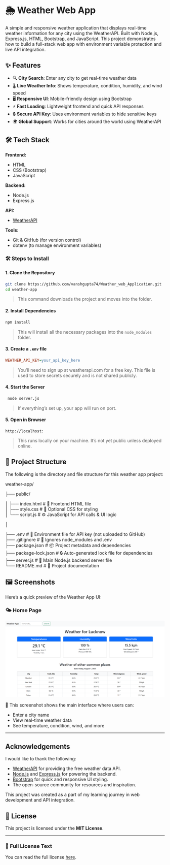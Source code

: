 # 🌦️ Weather Web App
A simple and responsive weather application that displays real-time weather information for any city using the WeatherAPI. Built with Node.js, Express.js, HTML, Bootstrap, and JavaScript. This project demonstrates how to build a full-stack web app with environment variable protection and live API integration.
## ✨ Features

- 🔍 **City Search**: Enter any city to get real-time weather data
- 🌡️ **Live Weather Info**: Shows temperature, condition, humidity, and wind speed
- 🖥️ **Responsive UI**: Mobile-friendly design using Bootstrap
- ⚡ **Fast Loading**: Lightweight frontend and quick API responses
- 🔒 **Secure API Key**: Uses environment variables to hide sensitive keys
- 🌍 **Global Support**: Works for cities around the world using WeatherAPI
## 🛠️ Tech Stack

**Frontend:**
- HTML
- CSS (Bootstrap)
- JavaScript

**Backend:**
- Node.js
- Express.js

**API:**
- [WeatherAPI](https://www.weatherapi.com/)

**Tools:**
- Git & GitHub (for version control)
- dotenv (to manage environment variables)
### 🛠️ Steps to Install

#### 1. **Clone the Repository**

```bash
git clone https://github.com/vanshgupta74/Weather_web_Application.git
cd weather-app
```

> This command downloads the project and moves into the folder.

#### 2. **Install Dependencies**

```bash
npm install
```

> This will install all the necessary packages into the `node_modules` folder.

#### 3. **Create a `.env` file**

```ini
WEATHER_API_KEY=your_api_key_here
```

>You’ll need to sign up at weatherapi.com for a free key. This file is used to store secrets securely and is not shared publicly.

#### 4. **Start the Server**

```bash
 node server.js
```

>If everything’s set up, your app will run on port.

#### 5. **Open in Browser**

```ardunio
http://localhost:
```

>This runs locally on your machine. It’s not yet public unless deployed online.
## 📁 Project Structure

The following is the directory and file structure for this weather app project:

weather-app/

├── public/

│   ├── index.html        # 🧱 Frontend HTML file  
│   ├── style.css         # 🎨 Optional CSS for styling  
│   └── script.js         # ⚙️ JavaScript for API calls & UI logic  

│

├── .env                  # 🔐 Environment file for API key (not uploaded to GitHub)  
├── .gitignore            # 📄 Ignores node_modules and .env  
├── package.json          # 📦 Project metadata and dependencies  
├── package-lock.json     # 🔒 Auto-generated lock file for dependencies  
├── server.js             # 🚀 Main Node.js backend server file  
└── README.md             # 📘 Project documentation  

## 🖼️ Screenshots

Here’s a quick preview of the Weather App UI:

### 🌤️ Home Page

 ![image alt](https://github.com/vanshgupta74/Weather_web_Application/blob/ff84903a366c3f0f85689c7581e04a871786707d/Home%20Page.png)

📝 This screenshot shows the main interface where users can:

- Enter a city name
- View real-time weather data
- See temperature, condition, wind, and more

---

 
##  Acknowledgements

I would like to thank the following:

- [WeatherAPI](https://www.weatherapi.com/) for providing the free weather data API.
- [Node.js](https://nodejs.org/) and [Express.js](https://expressjs.com/) for powering the backend.
- [Bootstrap](https://getbootstrap.com/) for quick and responsive UI styling.
- The open-source community for resources and inspiration.

This project was created as a part of my learning journey in web development and API integration.
## 📄 License

This project is licensed under the **MIT License**.

---

### 🔗 Full License Text

You can read the full license [here](https://opensource.org/licenses/MIT).
